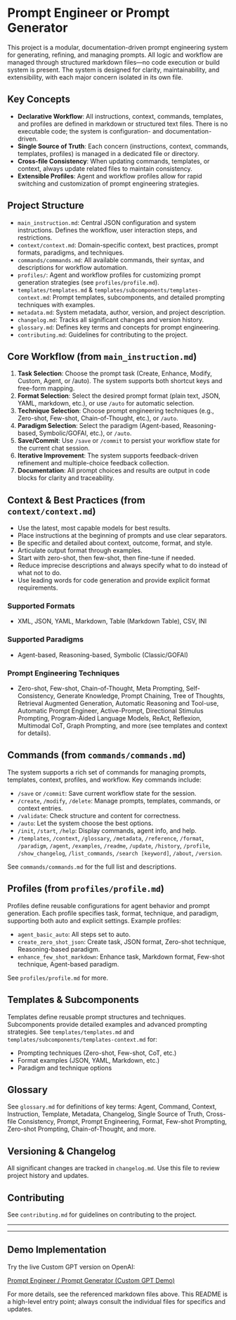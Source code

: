 
# Prompt Engineer or Prompt Generator

This project is a modular, documentation-driven prompt engineering system for generating, refining, and managing prompts. All logic and workflow are managed through structured markdown files—no code execution or build system is present. The system is designed for clarity, maintainability, and extensibility, with each major concern isolated in its own file.

## Key Concepts

- **Declarative Workflow**: All instructions, context, commands, templates, and profiles are defined in markdown or structured text files. There is no executable code; the system is configuration- and documentation-driven.
- **Single Source of Truth**: Each concern (instructions, context, commands, templates, profiles) is managed in a dedicated file or directory.
- **Cross-file Consistency**: When updating commands, templates, or context, always update related files to maintain consistency.
- **Extensible Profiles**: Agent and workflow profiles allow for rapid switching and customization of prompt engineering strategies.

## Project Structure

- `main_instruction.md`: Central JSON configuration and system instructions. Defines the workflow, user interaction steps, and restrictions.
- `context/context.md`: Domain-specific context, best practices, prompt formats, paradigms, and techniques.
- `commands/commands.md`: All available commands, their syntax, and descriptions for workflow automation.
- `profiles/`: Agent and workflow profiles for customizing prompt generation strategies (see `profiles/profile.md`).
- `templates/templates.md` & `templates/subcomponents/templates-context.md`: Prompt templates, subcomponents, and detailed prompting techniques with examples.
- `metadata.md`: System metadata, author, version, and project description.
- `changelog.md`: Tracks all significant changes and version history.
- `glossary.md`: Defines key terms and concepts for prompt engineering.
- `contributing.md`: Guidelines for contributing to the project.

## Core Workflow (from `main_instruction.md`)

1. **Task Selection**: Choose the prompt task (Create, Enhance, Modify, Custom, Agent, or /auto). The system supports both shortcut keys and free-form mapping.
2. **Format Selection**: Select the desired prompt format (plain text, JSON, YAML, markdown, etc.), or use `/auto` for automatic selection.
3. **Technique Selection**: Choose prompt engineering techniques (e.g., Zero-shot, Few-shot, Chain-of-Thought, etc.), or `/auto`.
4. **Paradigm Selection**: Select the paradigm (Agent-based, Reasoning-based, Symbolic/GOFAI, etc.), or `/auto`.
5. **Save/Commit**: Use `/save` or `/commit` to persist your workflow state for the current chat session.
6. **Iterative Improvement**: The system supports feedback-driven refinement and multiple-choice feedback collection.
7. **Documentation**: All prompt choices and results are output in code blocks for clarity and traceability.

## Context & Best Practices (from `context/context.md`)

- Use the latest, most capable models for best results.
- Place instructions at the beginning of prompts and use clear separators.
- Be specific and detailed about context, outcome, format, and style.
- Articulate output format through examples.
- Start with zero-shot, then few-shot, then fine-tune if needed.
- Reduce imprecise descriptions and always specify what to do instead of what not to do.
- Use leading words for code generation and provide explicit format requirements.

### Supported Formats

- XML, JSON, YAML, Markdown, Table (Markdown Table), CSV, INI

### Supported Paradigms

- Agent-based, Reasoning-based, Symbolic (Classic/GOFAI)

### Prompt Engineering Techniques

- Zero-shot, Few-shot, Chain-of-Thought, Meta Prompting, Self-Consistency, Generate Knowledge, Prompt Chaining, Tree of Thoughts, Retrieval Augmented Generation, Automatic Reasoning and Tool-use, Automatic Prompt Engineer, Active-Prompt, Directional Stimulus Prompting, Program-Aided Language Models, ReAct, Reflexion, Multimodal CoT, Graph Prompting, and more (see templates and context for details).

## Commands (from `commands/commands.md`)

The system supports a rich set of commands for managing prompts, templates, context, profiles, and workflow. Key commands include:

- `/save` or `/commit`: Save current workflow state for the session.
- `/create`, `/modify`, `/delete`: Manage prompts, templates, commands, or context entries.
- `/validate`: Check structure and content for correctness.
- `/auto`: Let the system choose the best options.
- `/init`, `/start`, `/help`: Display commands, agent info, and help.
- `/templates`, `/context`, `/glossary`, `/metadata`, `/reference`, `/format`, `/paradigm`, `/agent`, `/examples`, `/readme`, `/update`, `/history`, `/profile`, `/show_changelog`, `/list_commands`, `/search [keyword]`, `/about`, `/version`.

See `commands/commands.md` for the full list and descriptions.

## Profiles (from `profiles/profile.md`)

Profiles define reusable configurations for agent behavior and prompt generation. Each profile specifies task, format, technique, and paradigm, supporting both auto and explicit settings. Example profiles:

- `agent_basic_auto`: All steps set to auto.
- `create_zero_shot_json`: Create task, JSON format, Zero-shot technique, Reasoning-based paradigm.
- `enhance_few_shot_markdown`: Enhance task, Markdown format, Few-shot technique, Agent-based paradigm.

See `profiles/profile.md` for more.

## Templates & Subcomponents

Templates define reusable prompt structures and techniques. Subcomponents provide detailed examples and advanced prompting strategies. See `templates/templates.md` and `templates/subcomponents/templates-context.md` for:

- Prompting techniques (Zero-shot, Few-shot, CoT, etc.)
- Format examples (JSON, YAML, Markdown, etc.)
- Paradigm and technique options

## Glossary

See `glossary.md` for definitions of key terms: Agent, Command, Context, Instruction, Template, Metadata, Changelog, Single Source of Truth, Cross-file Consistency, Prompt, Prompt Engineering, Format, Few-shot Prompting, Zero-shot Prompting, Chain-of-Thought, and more.

## Versioning & Changelog

All significant changes are tracked in `changelog.md`. Use this file to review project history and updates.

## Contributing

See `contributing.md` for guidelines on contributing to the project.

---


---

## Demo Implementation

Try the live Custom GPT version on OpenAI:

[Prompt Engineer / Prompt Generator (Custom GPT Demo)](https://chatgpt.com/g/g-6793426c310481918c97dee7c62ab764-prompt-engineer-prompt-generator)

For more details, see the referenced markdown files above. This README is a high-level entry point; always consult the individual files for specifics and updates.
